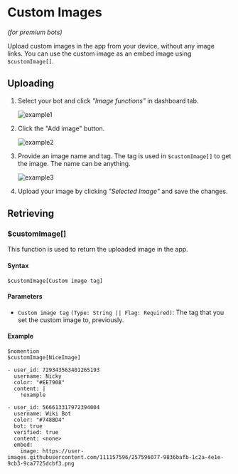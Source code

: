# Custom Images
*(for premium bots)*

Upload custom images in the app from your device, without any image links. You can use the custom image as an embed image using `$customImage[]`.

## Uploading 

1. Select your bot and click *"Image functions"* in dashboard tab.

    ![example1](https://user-images.githubusercontent.com/95774950/183711325-a47e97e9-133c-4456-b598-a70eb18795bf.jpeg)

2. Click the "Add image" button.

     ![example2](https://user-images.githubusercontent.com/69215413/126851897-314262e5-8f9c-459f-865a-88de836e703b.png)

3. Provide an image name and tag. The tag is used in `$customImage[]` to get the image. The name can be anything.

     ![example3](https://user-images.githubusercontent.com/95774950/183711379-3fb0ae4b-1f65-426d-bcdc-ab7204b9e792.jpg)

4. Upload your image by clicking *"Selected Image"* and save the changes.

## Retrieving
### $customImage[]
This function is used to return the uploaded image in the app.

#### Syntax
```
$customImage[Custom image tag]
```

#### Parameters
- `Custom image tag` `(Type: String || Flag: Required)`: The tag that you set the custom image to, previously.

#### Example
```
$nomention
$customImage[NiceImage]
```
``` discord yaml
- user_id: 729343563401265193
  username: Nicky
  color: "#EE7908"
  content: |
    !example

- user_id: 566613317972394004
  username: Wiki Bot
  color: "#748BD4"
  bot: true
  verified: true
  content: <none>
  embed:
    image: https://user-images.githubusercontent.com/111157596/257596077-9836bafb-1c2a-4e1e-9cb3-9ca7725dcbf3.png
```

